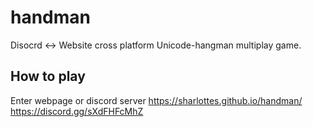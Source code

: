# handman
Disocrd &lt;-> Website cross platform Unicode-hangman multiplay game.

## How to play

Enter webpage or discord server
https://sharlottes.github.io/handman/
https://discord.gg/sXdFHFcMhZ
